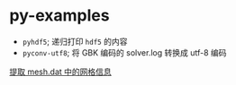 # py-examples

+ `pyhdf5`; 递归打印 `hdf5` 的内容
+ `pyconv-utf8`; 将 GBK 编码的 solver.log 转换成 utf-8 编码

[提取 mesh.dat 中的网格信息](../my-scripts/my-extract.py)

